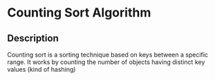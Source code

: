 # Counting Sort Algorithm 

## Description

Counting sort is a sorting technique based on keys between a specific range. 
It works by counting the number of objects having distinct key values (kind of hashing)